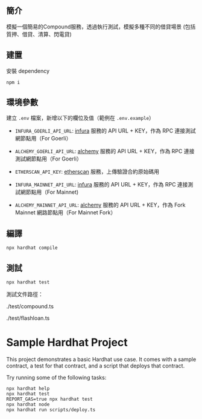 ## 簡介

模擬一個簡易的Compound服務，透過執行測試，模擬多種不同的借貸場景 (包括 質押、借貸、清算、閃電貸)

## 建置

安裝 dependency

```
npm i
```

## 環境參數

建立 `.env` 檔案，新增以下的欄位及值（範例在 `.env.example`）

- `INFURA_GOERLI_API_URL`: [infura](https://infura.io/zh/dashboard/) 服務的 API URL + KEY，作為 RPC 連接測試網節點用（For Goerli）
- `ALCHEMY_GOERLI_API_URL`: [alchemy](https://dashboard.alchemy.com/) 服務的 API URL + KEY，作為 RPC 連接測試網節點用（For Goerli）
- `ETHERSCAN_API_KEY`: [etherscan](https://etherscan.io/) 服務，上傳驗證合約原始碼用

- `INFURA_MAINNET_API_URL`: [infura](https://infura.io/zh/dashboard/) 服務的 API URL + KEY，作為 RPC 連接測試網節點用（For Mainnet)
- `ALCHEMY_MAINNET_API_URL`: [alchemy](https://dashboard.alchemy.com/) 服務的 API URL + KEY，作為 Fork Mainnet 網路節點用（For Mainnet Fork）

## 編譯

```
npx hardhat compile
```

## 測試

```
npx hardhat test
```

測試文件路徑：

./test/compound.ts

./test/flashloan.ts

# Sample Hardhat Project

This project demonstrates a basic Hardhat use case. It comes with a sample contract, a test for that contract, and a script that deploys that contract.

Try running some of the following tasks:

```shell
npx hardhat help
npx hardhat test
REPORT_GAS=true npx hardhat test
npx hardhat node
npx hardhat run scripts/deploy.ts
```
